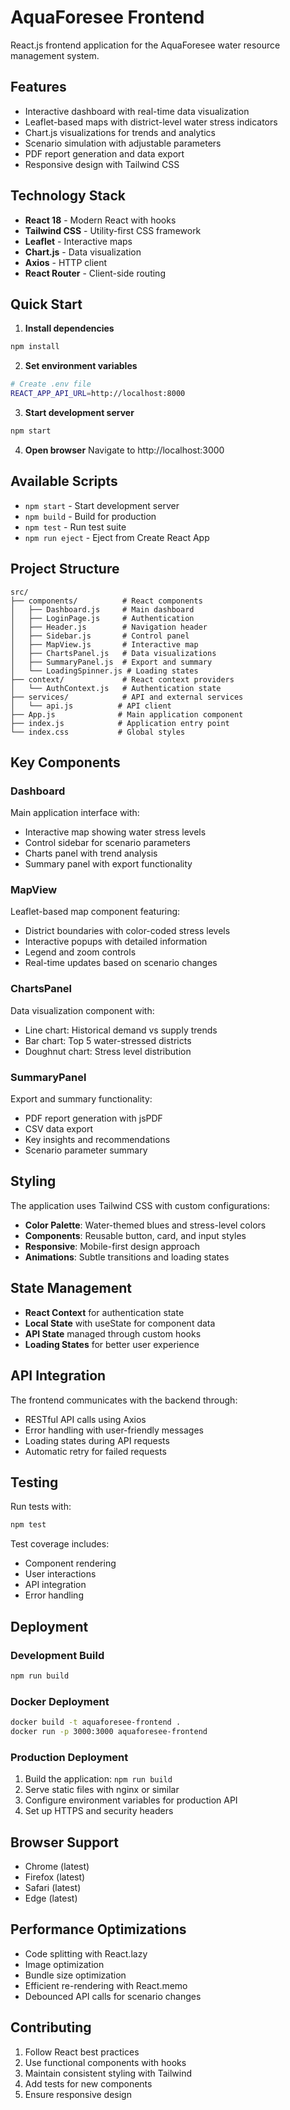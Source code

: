 # AquaForesee Frontend

React.js frontend application for the AquaForesee water resource management system.

## Features

- Interactive dashboard with real-time data visualization
- Leaflet-based maps with district-level water stress indicators
- Chart.js visualizations for trends and analytics
- Scenario simulation with adjustable parameters
- PDF report generation and data export
- Responsive design with Tailwind CSS

## Technology Stack

- **React 18** - Modern React with hooks
- **Tailwind CSS** - Utility-first CSS framework
- **Leaflet** - Interactive maps
- **Chart.js** - Data visualization
- **Axios** - HTTP client
- **React Router** - Client-side routing

## Quick Start

1. **Install dependencies**

```bash
npm install
```

2. **Set environment variables**

```bash
# Create .env file
REACT_APP_API_URL=http://localhost:8000
```

3. **Start development server**

```bash
npm start
```

4. **Open browser**
   Navigate to http://localhost:3000

## Available Scripts

- `npm start` - Start development server
- `npm build` - Build for production
- `npm test` - Run test suite
- `npm run eject` - Eject from Create React App

## Project Structure

```
src/
├── components/          # React components
│   ├── Dashboard.js     # Main dashboard
│   ├── LoginPage.js     # Authentication
│   ├── Header.js        # Navigation header
│   ├── Sidebar.js       # Control panel
│   ├── MapView.js       # Interactive map
│   ├── ChartsPanel.js   # Data visualizations
│   ├── SummaryPanel.js  # Export and summary
│   └── LoadingSpinner.js # Loading states
├── context/             # React context providers
│   └── AuthContext.js   # Authentication state
├── services/            # API and external services
│   └── api.js          # API client
├── App.js              # Main application component
├── index.js            # Application entry point
└── index.css           # Global styles
```

## Key Components

### Dashboard

Main application interface with:

- Interactive map showing water stress levels
- Control sidebar for scenario parameters
- Charts panel with trend analysis
- Summary panel with export functionality

### MapView

Leaflet-based map component featuring:

- District boundaries with color-coded stress levels
- Interactive popups with detailed information
- Legend and zoom controls
- Real-time updates based on scenario changes

### ChartsPanel

Data visualization component with:

- Line chart: Historical demand vs supply trends
- Bar chart: Top 5 water-stressed districts
- Doughnut chart: Stress level distribution

### SummaryPanel

Export and summary functionality:

- PDF report generation with jsPDF
- CSV data export
- Key insights and recommendations
- Scenario parameter summary

## Styling

The application uses Tailwind CSS with custom configurations:

- **Color Palette**: Water-themed blues and stress-level colors
- **Components**: Reusable button, card, and input styles
- **Responsive**: Mobile-first design approach
- **Animations**: Subtle transitions and loading states

## State Management

- **React Context** for authentication state
- **Local State** with useState for component data
- **API State** managed through custom hooks
- **Loading States** for better user experience

## API Integration

The frontend communicates with the backend through:

- RESTful API calls using Axios
- Error handling with user-friendly messages
- Loading states during API requests
- Automatic retry for failed requests

## Testing

Run tests with:

```bash
npm test
```

Test coverage includes:

- Component rendering
- User interactions
- API integration
- Error handling

## Deployment

### Development Build

```bash
npm run build
```

### Docker Deployment

```bash
docker build -t aquaforesee-frontend .
docker run -p 3000:3000 aquaforesee-frontend
```

### Production Deployment

1. Build the application: `npm run build`
2. Serve static files with nginx or similar
3. Configure environment variables for production API
4. Set up HTTPS and security headers

## Browser Support

- Chrome (latest)
- Firefox (latest)
- Safari (latest)
- Edge (latest)

## Performance Optimizations

- Code splitting with React.lazy
- Image optimization
- Bundle size optimization
- Efficient re-rendering with React.memo
- Debounced API calls for scenario changes

## Contributing

1. Follow React best practices
2. Use functional components with hooks
3. Maintain consistent styling with Tailwind
4. Add tests for new components
5. Ensure responsive design
